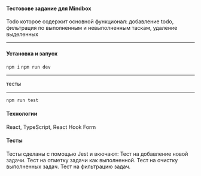 #### Тестовове задание для Mindbox

Todo которое содержит основной функционал: добавление todo, фильтрация по выполненным и невыполненным таскам, удаление выделенных

**** 
#### Установка и запуск
`npm i`
`npm run dev`

****
тесты
****
`npm run test`

#### Технологии

React, TypeScript, React Hook Form

#### Тесты

Тесты сделаны с помощью Jest и вкючают:
Тест на добавление новой задачи.
Тест на отметку задачи как выполненной.
Тест на очистку выполненных задач.
Тест на фильтрацию задач.
